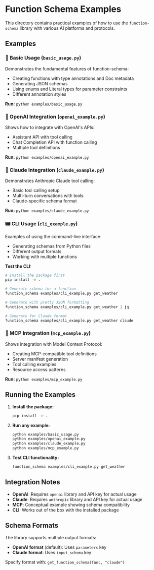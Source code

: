 # Function Schema Examples

This directory contains practical examples of how to use the `function-schema` library with various AI platforms and protocols.

## Examples

### 🔧 Basic Usage (`basic_usage.py`)
Demonstrates the fundamental features of function-schema:
- Creating functions with type annotations and Doc metadata
- Generating JSON schemas
- Using enums and Literal types for parameter constraints
- Different annotation styles

**Run:** `python examples/basic_usage.py`

### 🤖 OpenAI Integration (`openai_example.py`)
Shows how to integrate with OpenAI's APIs:
- Assistant API with tool calling
- Chat Completion API with function calling
- Multiple tool definitions

**Run:** `python examples/openai_example.py`

### 🧠 Claude Integration (`claude_example.py`)
Demonstrates Anthropic Claude tool calling:
- Basic tool calling setup
- Multi-turn conversations with tools
- Claude-specific schema format

**Run:** `python examples/claude_example.py`

### 📟 CLI Usage (`cli_example.py`)
Examples of using the command-line interface:
- Generating schemas from Python files
- Different output formats
- Working with multiple functions

**Test the CLI:**
```bash
# Install the package first
pip install -e .

# Generate schema for a function
function_schema examples/cli_example.py get_weather

# Generate with pretty JSON formatting
function_schema examples/cli_example.py get_weather | jq

# Generate for Claude format
function_schema examples/cli_example.py get_weather claude
```

### 🔌 MCP Integration (`mcp_example.py`)
Shows integration with Model Context Protocol:
- Creating MCP-compatible tool definitions
- Server manifest generation
- Tool calling examples
- Resource access patterns

**Run:** `python examples/mcp_example.py`

## Running the Examples

1. **Install the package:**
   ```bash
   pip install -e .
   ```

2. **Run any example:**
   ```bash
   python examples/basic_usage.py
   python examples/openai_example.py
   python examples/claude_example.py
   python examples/mcp_example.py
   ```

3. **Test CLI functionality:**
   ```bash
   function_schema examples/cli_example.py get_weather
   ```

## Integration Notes

- **OpenAI**: Requires `openai` library and API key for actual usage
- **Claude**: Requires `anthropic` library and API key for actual usage  
- **MCP**: Conceptual example showing schema compatibility
- **CLI**: Works out of the box with the installed package

## Schema Formats

The library supports multiple output formats:
- **OpenAI format** (default): Uses `parameters` key
- **Claude format**: Uses `input_schema` key

Specify format with: `get_function_schema(func, "claude")`
